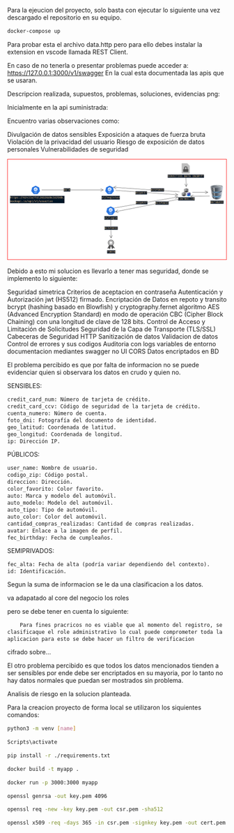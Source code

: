 Para la ejeucion del proyecto, solo basta con ejecutar lo siguiente una vez descargado el repositorio en su equipo.

```sh {"id":"01HXHPV3FMD95F4KRHHCWDSJGP"}
docker-compose up
```

Para probar esta el archivo data.http pero para ello debes instalar la extension en vscode llamada REST Client.

En caso de no tenerla o presentar problemas puede acceder a:
https://127.0.0.1:3000/v1/swagger
En la cual esta documentada las apis que se usaran.

Descripcion realizada, supuestos, problemas, soluciones, evidencias png:

Inicialmente en la api suministrada:

Encuentro varias observaciones como:

Divulgación de datos sensibles
Exposición a ataques de fuerza bruta
Violación de la privacidad del usuario
Riesgo de exposición de datos personales
Vulnerabilidades de seguridad

![Alt text](assets/arquitecture.png)

Debido a esto mi solucion es llevarlo a tener mas seguridad, donde se implemento lo siguiente:

Seguridad simetrica
Criterios de aceptacion en contraseña
Autenticación y Autorización jwt (HS512) firmado.
Encriptación de Datos en repoto y transito bcrypt (hashing basado en Blowfish) y cryptography.fernet algoritmo AES (Advanced Encryption Standard) en modo de operación CBC (Cipher Block Chaining) con una longitud de clave de 128 bits.
Control de Acceso y Limitación de Solicitudes
Seguridad de la Capa de Transporte (TLS/SSL)
Cabeceras de Seguridad HTTP
Sanitización de datos
Validacion de datos
Control de errores y sus codigos
Auditoria con logs
variables de entorno
documentacion mediantes swagger no UI
CORS
Datos encriptados en BD

El problema percibido es que por falta de informacion no se puede evidenciar quien si observara los datos en crudo y quien no.

SENSIBLES:

    credit_card_num: Número de tarjeta de crédito.
    credit_card_ccv: Código de seguridad de la tarjeta de crédito.
    cuenta_numero: Número de cuenta.
    foto_dni: Fotografía del documento de identidad.
    geo_latitud: Coordenada de latitud.
    geo_longitud: Coordenada de longitud.
    ip: Dirección IP.

PÚBLICOS:

    user_name: Nombre de usuario.
    codigo_zip: Código postal.
    direccion: Dirección.
    color_favorito: Color favorito.
    auto: Marca y modelo del automóvil.
    auto_modelo: Modelo del automóvil.
    auto_tipo: Tipo de automóvil.
    auto_color: Color del automóvil.
    cantidad_compras_realizadas: Cantidad de compras realizadas.
    avatar: Enlace a la imagen de perfil.
    fec_birthday: Fecha de cumpleaños.

SEMIPRIVADOS:

    fec_alta: Fecha de alta (podría variar dependiendo del contexto).
    id: Identificación.

Segun la suma de informacion se le da una clasificacion a los datos.

va adapatado al core del negocio los roles

pero se debe tener en cuenta lo siguiente:

        Para fines pracricos no es viable que al momento del registro, se clasificaque el role administrativo lo cual puede comprometer toda la aplicacion para esto se debe hacer un filtro de verificacion

cifrado sobre...

El otro problema percibido es que todos los datos mencionados tienden a ser sensibles por ende debe ser encriptados en su mayoria, por lo tanto no hay datos normales que puedan ser mostrados sin problema.

Analisis de riesgo en la solucion planteada.



Para la creacion proyecto de forma local se utilizaron los siquientes comandos:

```sh {"id":"01HXFK772Y1JSCTRWKHTRBMBPR"}
python3 -m venv [name]
```

```sh {"id":"01HXFK6EGJDNRR2KN37HQDB9BE"}
Scripts\activate
```

```sh {"id":"01HXFK65VYBAW1T691XVJ7NQTQ"}
pip install -r ./requirements.txt
```

```sh {"id":"01HXFPKKM6AT4NBD8T785Z0Y9F"}
docker build -t myapp .
```

```sh {"id":"01HXFPKVCJXH432NTJ1XTG06GH"}
docker run -p 3000:3000 myapp
```

```sh {"id":"01HXHPSH7W6TRVTYY6943MRHTG"}
openssl genrsa -out key.pem 4096
```

```sh {"id":"01HXHPSPBC907BPB81FTEMXEFJ"}
openssl req -new -key key.pem -out csr.pem -sha512
```

```sh {"id":"01HXHPSX13PNX7V18WVZE9M0SF"}
openssl x509 -req -days 365 -in csr.pem -signkey key.pem -out cert.pem -sha512
```
